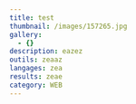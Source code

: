 ```yaml
---
title: test
thumbnail: /images/157265.jpg
gallery:
  - {}
description: eazez
outils: zeaaz
langages: zea
results: zeae
category: WEB
---
```


